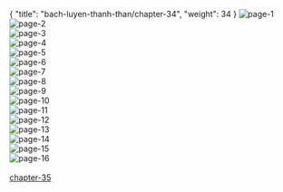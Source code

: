 { "title": "bach-luyen-thanh-than/chapter-34", "weight": 34 }
<img src="bach-luyen-thanh-than_0034_01-544a3ffea1777994b44cd990dc9588a1.webp" alt="page-1" origin="http://storage.fshare.vn/Test-vechai/1501562853-Bach-Luyen-Thanh-Than-Chapter-33-02.jpg"><br/>
<img src="bach-luyen-thanh-than_0034_02-e734306634b41cd78d098d80579f989e.webp" alt="page-2" origin="http://storage.fshare.vn/Test-vechai/1501562853-Bach-Luyen-Thanh-Than-Chapter-33-03.jpg"><br/>
<img src="bach-luyen-thanh-than_0034_03-d9aa1f6a8182608d3ed413208c8827ca.webp" alt="page-3" origin="http://storage.fshare.vn/Test-vechai/1501562853-Bach-Luyen-Thanh-Than-Chapter-33-04.jpg"><br/>
<img src="bach-luyen-thanh-than_0034_04-18454db5a99baa503c4f775681dc23ba.webp" alt="page-4" origin="http://storage.fshare.vn/Test-vechai/1501562853-Bach-Luyen-Thanh-Than-Chapter-33-05.jpg"><br/>
<img src="bach-luyen-thanh-than_0034_05-beff366bd4d4be657c94a79630663760.webp" alt="page-5" origin="http://storage.fshare.vn/Test-vechai/1501562853-Bach-Luyen-Thanh-Than-Chapter-33-06.jpg"><br/>
<img src="bach-luyen-thanh-than_0034_06-c60c6b323cfcc1a7910ee9f837d914d9.webp" alt="page-6" origin="http://storage.fshare.vn/Test-vechai/1501562853-Bach-Luyen-Thanh-Than-Chapter-33-07.jpg"><br/>
<img src="bach-luyen-thanh-than_0034_07-fb8509ed953057a5528bcfbfc5c60616.webp" alt="page-7" origin="http://storage.fshare.vn/Test-vechai/1501562853-Bach-Luyen-Thanh-Than-Chapter-33-08.jpg"><br/>
<img src="bach-luyen-thanh-than_0034_08-8cbbda30b3713ff689a4c2a004e56c39.webp" alt="page-8" origin="http://storage.fshare.vn/Test-vechai/1501562853-Bach-Luyen-Thanh-Than-Chapter-33-09.jpg"><br/>
<img src="bach-luyen-thanh-than_0034_09-bb34c0cd5c144c0587c4f4305f837313.webp" alt="page-9" origin="http://storage.fshare.vn/Test-vechai/1501562853-Bach-Luyen-Thanh-Than-Chapter-33-10.jpg"><br/>
<img src="bach-luyen-thanh-than_0034_10-ae5b9d507db80ac5cb0b9bc9ecb1cddf.webp" alt="page-10" origin="http://storage.fshare.vn/Test-vechai/1501562853-Bach-Luyen-Thanh-Than-Chapter-33-11.jpg"><br/>
<img src="bach-luyen-thanh-than_0034_11-e2166dd41eeb8d22330d9ba49ce21fdd.webp" alt="page-11" origin="http://storage.fshare.vn/Test-vechai/1501562853-Bach-Luyen-Thanh-Than-Chapter-33-12.jpg"><br/>
<img src="bach-luyen-thanh-than_0034_12-8af13d1386e343fe07be6f6d04ec8974.webp" alt="page-12" origin="http://storage.fshare.vn/Test-vechai/1501562853-Bach-Luyen-Thanh-Than-Chapter-33-13.jpg"><br/>
<img src="bach-luyen-thanh-than_0034_13-6dc9136341d0baffa117c55709e00e18.webp" alt="page-13" origin="http://storage.fshare.vn/Test-vechai/1501562853-Bach-Luyen-Thanh-Than-Chapter-33-14.jpg"><br/>
<img src="bach-luyen-thanh-than_0034_14-a8a98a82f412e7c23bfe7e53cc77002d.webp" alt="page-14" origin="http://storage.fshare.vn/Test-vechai/1501562853-Bach-Luyen-Thanh-Than-Chapter-33-15.jpg"><br/>
<img src="bach-luyen-thanh-than_0034_15-272819d720251d054138bbdcf1eb1658.webp" alt="page-15" origin="http://storage.fshare.vn/Test-vechai/1501562853-Bach-Luyen-Thanh-Than-Chapter-33-16.jpg"><br/>
<img src="bach-luyen-thanh-than_0034_16-31e4e42e403519ed712219e9be681596.webp" alt="page-16" origin="http://storage.fshare.vn/Test-vechai/1501562853-Bach-Luyen-Thanh-Than-Chapter-33-17.jpg"><br/>
<br/><a class="nextchap" href="/bach-luyen-thanh-than/chapter-35">chapter-35</a>
